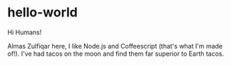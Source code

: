 # hello-world

Hi Humans!

Almas Zulfiqar here, I like Node.js and Coffeescript (that's what I'm made of!).
I've had tacos on the moon and find them far superior to Earth tacos.
